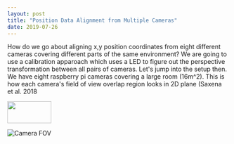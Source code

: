 ```yaml
---
layout: post
title: "Position Data Alignment from Multiple Cameras"
date: 2019-07-26
---
```


How do we go about aligning x,y position coordinates from eight different cameras covering different parts of the same environment? We are going to use a
calibration apparoach which uses a LED to figure out the perspective transformation between all pairs of cameras. Let's jump into the setup then. We have eight raspberry pi cameras covering a large room (16m^2). This is how each camera's field of view overlap region looks in 2D plane (Saxena et al. 2018

<img src="https://rajatsaxena.github.io//images//CameraFOV.png" width="100" height="50">

![Camera FOV](https://rajatsaxena.github.io//images//CameraFOV.png)
